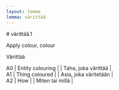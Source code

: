 ```yaml
---
layout: lemma
lemma: värittää
---
```


<div class="sense">
# <span class="sensename">värittää.1</span>

<span class="description">Apply colour, colour</span>

<span class="description">Värittää</span>

A0 | Entity colouring |   | Taho, joka värittää |  
A1 | Thing coloured |   | Asia, joka väritetään |  
A2 | How |   | Miten tai millä |  

</div>

